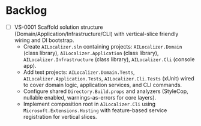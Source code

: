 # Backlog

- [ ] VS-0001 Scaffold solution structure (Domain/Application/Infrastructure/CLI) with vertical-slice friendly wiring and DI bootstrap.
  - Create `AILocalizer.sln` containing projects: `AILocalizer.Domain` (class library), `AILocalizer.Application` (class library), `AILocalizer.Infrastructure` (class library), `AILocalizer.Cli` (console app).
  - Add test projects: `AILocalizer.Domain.Tests`, `AILocalizer.Application.Tests`, `AILocalizer.Cli.Tests` (xUnit) wired to cover domain logic, application services, and CLI commands.
  - Configure shared `Directory.Build.props` and analyzers (StyleCop, nullable enabled, warnings-as-errors for core layers).
  - Implement composition root in `AILocalizer.Cli` using `Microsoft.Extensions.Hosting` with feature-based service registration for vertical slices.
